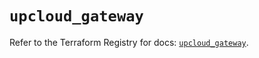 # `upcloud_gateway`

Refer to the Terraform Registry for docs: [`upcloud_gateway`](https://registry.terraform.io/providers/upcloudltd/upcloud/5.6.0/docs/resources/gateway).
